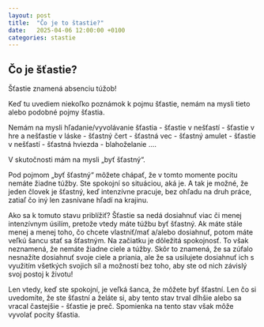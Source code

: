 ```yaml
---
layout: post
title:  "Čo je to štastie?"
date:   2025-04-06 12:00:00 +0100
categories: stastie
---
```


## Čo je šťastie?
Šťastie znamená absenciu túžob!

Keď tu uvediem niekoľko poznámok k pojmu šťastie, nemám na mysli tieto alebo podobné pojmy šťastia.

Nemám na mysli hľadanie/vyvolávanie šťastia - šťastie v nešťastí - šťastie v hre a nešťastie v láske - šťastný čert - šťastná vec - šťastný amulet - šťastie v nešťastí - šťastná hviezda - blahoželanie ....

V skutočnosti mám na mysli „byť šťastný“.

Pod pojmom „byť šťastný“ môžete chápať, že v tomto momente pocitu nemáte žiadne túžby. Ste spokojní so situáciou, aká je. A tak je možné, že jeden človek je šťastný, keď intenzívne pracuje, bez ohľadu na druh práce, zatiaľ čo iný len zasnívane hľadí na krajinu.

Ako sa k tomuto stavu priblížiť? Šťastie sa nedá dosiahnuť viac či menej intenzívnym úsilím, pretože vtedy máte túžbu byť šťastný. Ak máte stále menej a menej toho, čo chcete vlastniť/mať a/alebo dosiahnuť, potom máte veľkú šancu stať sa šťastným. Na začiatku je dôležitá spokojnosť. To však neznamená, že nemáte žiadne ciele a túžby. Skôr to znamená, že sa zúfalo nesnažíte dosiahnuť svoje ciele a priania, ale že sa usilujete dosiahnuť ich s využitím všetkých svojich síl a možností bez toho, aby ste od nich závislý svoj postoj k životu!
  
Len vtedy, keď ste spokojní, je veľká šanca, že môžete byť šťastní. Len čo si uvedomíte, že ste šťastní a želáte si, aby tento stav trval dlhšie alebo sa vracal častejšie - šťastie je preč. Spomienka na tento stav však môže vyvolať pocity šťastia.